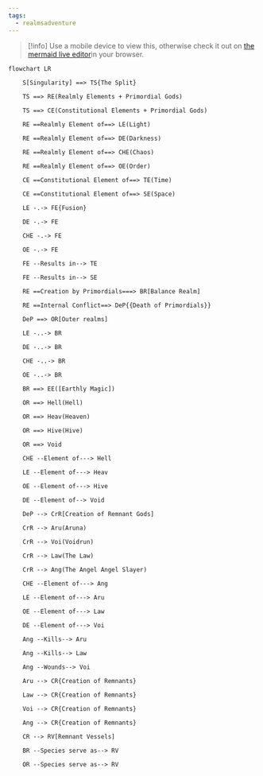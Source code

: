 ```yaml
---
tags:
  - realmsadventure
---
```

> [!info]
>Use a mobile device to view this, otherwise check it out on [the mermaid live editor](https://mermaid.live/view#pako:eNqNVWFv2jAQ_SuWP6UaIKClBaRWGuCu06ioEtRJAz54iSHWHBs5Dh2L-O87JwFCWlSQcOJ775597-Ikxb4KGO7jpVBvfki1QWN3LhH8vJnH5SoRVHOzXaD7-wc09dJpyJC3FtzsctbUyxCXOC6jIhJbRASLmDQx-oJeNI-UDjgV6JsK4quTlCFxhkrGhpvEcCWB82mmSyCzsg5SS6s2Js6Yr0LzOXNEnBHVfySLL5AdPsEuQ6ouoE6IM9EB0wVzaJkfF1gkTIkz5RG7mO8Rx1tTf58wJqjeqD-gR5I-JjEkFB0ZHeKF8FMlMKnMH2Fed1mcCLCey3rdbu0s5JGSE0PNqN0r-r0ttSy-t9sduLMBFVT6DGWGLUp536Vh2lYIBS8F903WGPaSpiMQDKHgstxuXxl7yZ6ciTubJCCAtNWNFyU_bF0Dt2REOZA7UY5MjgE7zYNwb1chxJkROBAhdPqZrri_KIyf5PgTE8KxQzVMN44dmKwAfMMcO5yGXxUPSturH3tet3bbBY71vUfp5ljJOxQWO1pxgpbXtbbayFC7s0NDoQMuiyQFvj2AhcdAyahfdeLAX9Kr0ziIOlYYoAoypm-OfXfAtYJ8lasMgSsTxegJuoWTdGjJh9YA9bwzsLvzxsAmzviS15CDoA_oDy5EfKJYiR_E8vhPlcggPhXSSW6wm37gb1w83aBzAQtEL2DlW_mMNcwb4L7O9q1-hZciE_tuDyzurZnPWYxipjcM0TjPODzC5wi4hiOmI8oD-Liklj7HJgSj57gPtwG8ged4LnfAo4lR3lb6uG90wmpYq2QV4v4STj7MknVADRtxutI02lNYwI3Sz_mnK_uC1fCayl9KHSgwxf0U_8X9206jfdttde56nW6ve3PdreEt7t817rq3rXaz2wOk1bzp7Gr4X5bfajTbzfZ1s9nu9brX7Zv27j-mex_8)in your browser.

```mermaid
flowchart LR

    S[Singularity] ==> TS{The Split}

    TS ==> RE(Realmly Elements + Primordial Gods)

    TS ==> CE(Constitutional Elements + Primordial Gods)

    RE ==Realmly Element of==> LE(Light)

    RE ==Realmly Element of==> DE(Darkness)

    RE ==Realmly Element of==> CHE(Chaos)

    RE ==Realmly Element of==> OE(Order)

    CE ==Constitutional Element of==> TE(Time)

    CE ==Constitutional Element of==> SE(Space)

    LE -.-> FE{Fusion}

    DE -.-> FE

    CHE -.-> FE

    OE -.-> FE

    FE --Results in--> TE

    FE --Results in--> SE

    RE ==Creation by Primordials===> BR[Balance Realm]

    RE ==Internal Conflict==> DeP{{Death of Primordials}}

    DeP ==> OR[Outer realms]

    LE -..-> BR

    DE -..-> BR

    CHE -..-> BR

    OE -..-> BR    

    BR ==> EE([Earthly Magic])

    OR ==> Hell(Hell)

    OR ==> Heav(Heaven)

    OR ==> Hive(Hive)

    OR ==> Void

    CHE --Element of---> Hell

    LE --Element of---> Heav

    OE --Element of---> Hive

    DE --Element of--> Void

    DeP --> CrR[Creation of Remnant Gods]

    CrR --> Aru(Aruna)

    CrR --> Voi(Voidrun)

    CrR --> Law(The Law)

    CrR --> Ang(The Angel Angel Slayer)  

    CHE --Element of---> Ang

    LE --Element of---> Aru

    OE --Element of---> Law

    DE --Element of---> Voi

    Ang --Kills--> Aru

    Ang --Kills--> Law

    Ang --Wounds--> Voi

    Aru --> CR{Creation of Remnants}

    Law --> CR{Creation of Remnants}

    Voi --> CR{Creation of Remnants}

    Ang --> CR{Creation of Remnants}

    CR --> RV[Remnant Vessels]

    BR --Species serve as--> RV

    OR --Species serve as--> RV
```